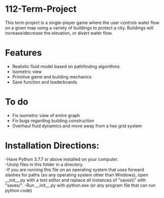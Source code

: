 # 112-Term-Project
This term project is a single-player game where the user controls water flow on a given map using a variety of buildings to protect a city. Buildings will increase/decrease the elevation, or divert water flow.
<h1>Features</h1>
<ul>
	<li>Realistic fluid model based on pathfinding algorithms</li>
	<li>Isometric view</li>
	<li>Primitive game and building mechanics</li>
	<li>Save function and leaderboards</li>
</ul>
<h1>To do</h1>
<ul>
	<li>Fix isometric view of entire graph</li>
	<li>Fix bugs regarding building construction</li>
	<li>Overhaul fluid dynamics and move away from a hex grid system</li>
</ul>

# Installation Directions:
<p>
	-Have Python 3.7.7 or above installed on your computer. <br>
	-Unzip files in this folder in a directory. <br>
	-If you are running this file on an operating system that uses forward slashes for paths (so any operating system other than Windows), open __init__.py with a text editor and replace all instances of "saves\\" with "saves/". 
	-Run __init__.py with python.exe (or any program file that can run python code)<br>
</p>

